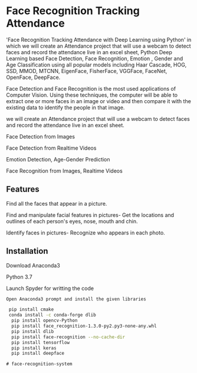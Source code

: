 
# Face Recognition Tracking Attendance

'Face Recognition Tracking Attendance with Deep Learning using Python' in  which  we will create an Attendance project that will use a webcam to detect faces and record the attendance live in an excel sheet, Python Deep Learning based Face Detection, Face Recognition, Emotion , Gender and Age Classification using all popular models including Haar Cascade, HOG, SSD, MMOD, MTCNN, EigenFace, FisherFace, VGGFace, FaceNet, OpenFace, DeepFace.



Face Detection and Face Recognition is the most used applications of Computer Vision. Using these techniques, the computer will be able to extract one or more faces in an image or video and then compare it with the existing data to identify the people in that image.


 we will create an Attendance project that will use a webcam to detect faces and record the attendance live in an excel sheet.

Face Detection from Images

Face Detection from Realtime Videos

Emotion Detection, Age-Gender Prediction

Face Recognition from Images, Realtime Videos


## Features

Find all the faces that appear in a picture.

Find and manipulate facial features in pictures-
Get the locations and outlines of each person's eyes, nose, mouth and chin.

Identify faces in pictures-
Recognize who appears in each photo.





## Installation

Download Anaconda3

Python 3.7

Launch Spyder for writting the code 

```bash
Open Anaconda3 prompt and install the given libraries

 pip install cmake
 conda install -c conda-forge dlib
  pip install opencv-Python
  pip install face_recognition-1.3.0-py2.py3-none-any.whl
  pip install dlib
  pip install face-recognition --no-cache-dir
  pip install tensorflow
  pip install keras
  pip install deepface


```
    #   f a c e - r e c o g n i t i o n - s y s t e m  
 